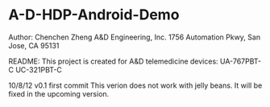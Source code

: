 A-D-HDP-Android-Demo
====================

Author:
Chenchen Zheng
A&D Engineering, Inc.
1756 Automation Pkwy, San Jose, CA 95131

README:
This project is created for A&D telemedicine devices:
UA-767PBT-C
UC-321PBT-C

10/8/12 v0.1 first commit
	This verion does not work with jelly beans.  It will be fixed in the upcoming version.
